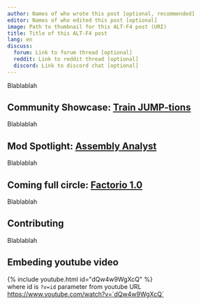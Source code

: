 ```yaml
---
author: Names of who wrote this post [optional, recommended]
editor: Names of who edited this post [optional]
image: Path to thumbnail for this ALT-F4 post (URI)
title: Title of this ALT-F4 post
lang: en
discuss:
  forum: Link to forum thread [optional]
  reddit: Link to reddit thread [optional]
  discord: Link to discord chat [optional]
---
```


Blablablah


## Community Showcase: [Train JUMP-tions](https://www.reddit.com/r/factorio/comments/i5yoaj/train_junctions_pfft_try_train_jumptions/?utm_source=share&utm_medium=web2x) <author></author>

Blablablah


## Mod Spotlight: [Assembly Analyst](https://mods.factorio.com/mod/assemblyanalyst) <author></author>

Blablablah


## Coming full circle: [Factorio 1.0](https://factorio.com/blog/post/fff-360) <author></author>

Blablablah


## Contributing <author></author>

Blablablah

## Embeding youtube video

{% include youtube.html id="dQw4w9WgXcQ" %} <br/>
where id is `?v=id` parameter from youtube URL <br/>
https://www.youtube.com/watch?v=`dQw4w9WgXcQ`
